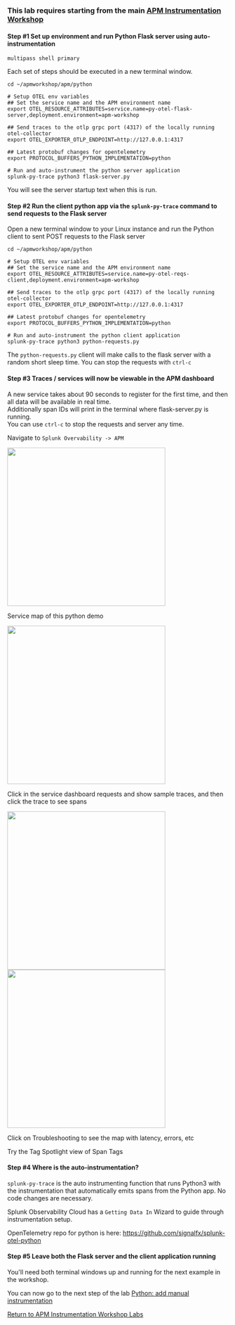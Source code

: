 ### This lab requires starting from the main [APM Instrumentation Workshop](../workshop-steps/3-workshop-labs.md)

#### Step #1 Set up environment and run Python Flask server using auto-instrumentation

`multipass shell primary`

Each set of steps should be executed in a new terminal window.  

```
cd ~/apmworkshop/apm/python

# Setup OTEL env variables
## Set the service name and the APM environment name
export OTEL_RESOURCE_ATTRIBUTES=service.name=py-otel-flask-server,deployment.environment=apm-workshop

## Send traces to the otlp grpc port (4317) of the locally running otel-collector 
export OTEL_EXPORTER_OTLP_ENDPOINT=http://127.0.0.1:4317

## Latest protobuf changes for opentelemetry
export PROTOCOL_BUFFERS_PYTHON_IMPLEMENTATION=python

# Run and auto-instrument the python server application
splunk-py-trace python3 flask-server.py
```

You will see the server startup text when this is run.

#### Step #2 Run the client python app via the `splunk-py-trace` command to send requests to the Flask server

Open a new terminal window to your Linux instance and run the Python client to sent POST requests to the Flask server

```
cd ~/apmworkshop/apm/python

# Setup OTEL env variables
## Set the service name and the APM environment name
export OTEL_RESOURCE_ATTRIBUTES=service.name=py-otel-reqs-client,deployment.environment=apm-workshop

## Send traces to the otlp grpc port (4317) of the locally running otel-collector 
export OTEL_EXPORTER_OTLP_ENDPOINT=http://127.0.0.1:4317

## Latest protobuf changes for opentelemetry
export PROTOCOL_BUFFERS_PYTHON_IMPLEMENTATION=python

# Run and auto-instrument the python client application
splunk-py-trace python3 python-requests.py
```

The `python-requests.py` client will make calls to the flask server with a random short sleep time.
You can stop the requests with `ctrl-c`

#### Step #3 Traces / services will now be viewable in the APM dashboard

A new service takes about 90 seconds to register for the first time, and then all data will be available in real time.  
Additionally span IDs will print in the terminal where flask-server.py is running.  
You can use `ctrl-c` to stop the requests and server any time.  

Navigate to `Splunk Overvability -> APM`  

<img src="../assets/07-apm.png" width="360"> 

Service map of this python demo  

<img src="../assets/08-python.png" width="360"> 

Click in the service dashboard requests and show sample traces, and then click the trace to see spans 

<img src="../assets/09-pythontraces.png" width="360">  
<img src="../assets/10-pythonspans.png" width="360">  

Click on Troubleshooting to see the map with latency, errors, etc  

Try the Tag Spotlight view of Span Tags  

#### Step #4 Where is the auto-instrumentation?

`splunk-py-trace` is the auto instrumenting function that runs Python3 with the instrumentation that automatically emits spans from the Python app. No code changes are necessary.

Splunk Observability Cloud has a `Getting Data In` Wizard to guide through instrumentation setup.

OpenTelemetry repo for python is here: https://github.com/signalfx/splunk-otel-python


#### Step #5 Leave both the Flask server and the client application running

You'll need both terminal windows up and running for the next example in the workshop.  

You can now go to the next step of the lab [Python: add manual instrumentation](../python-manual/README.md)

[Return to APM Instrumentation Workshop Labs](../workshop-steps/3-workshop-labs.md)
